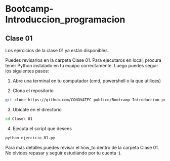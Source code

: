 # Bootcamp-Introduccion_programacion

## Clase 01

Los ejercicios de la clase 01 ya están disponibles.

Puedes revisarlos en la carpeta Clase 01. Para ejecutaros en local, procura tener Python instalado en tu equipo correctamente. Luego puedes seguir los siguientes pasos:

1. Abre una terminal en tu computador (cmd, powershell o la que utilices)

2. Clona el repositorio

```bash
git clone https://github.com/CONOVATEC-publico/Bootcamp-Introduccion_programacion
```

3. Ubícate en el directorio

```bash
cd Clase\ 01
```

4. Ejecuta el script que desees

```bash
python ejercicio_01.py
```

Para más detalles puedes revisar el how_to dentro de la carpeta Clase 01. No olvides repasar y seguir estudiando por tu cuenta :).
